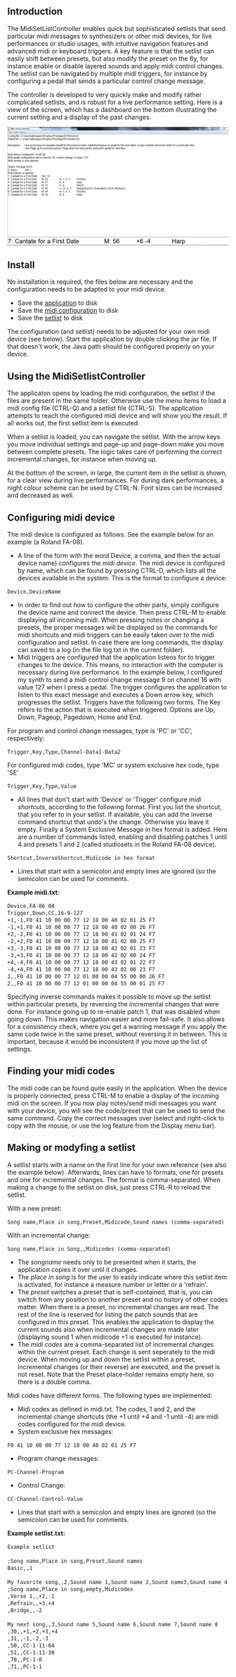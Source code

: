 ## Introduction
The MidiSetListController enables quick but sophisticated setlists that send particular midi messages to synthesizers or other midi devices, for live performances or studio usages, with intuitive navigation features and advanced midi or keyboard triggers. A key feature is that the setlist can easily shift between presets, but also modify the preset on the fly, for instance enable or disable layered sounds and apply midi control changes. The setlist can be navigated by multiple midi triggers, for instance by configuring a pedal that sends a particular control change message. 

The controller is developed to very quickly make and modify rather complicated setlists, and is robust for a live performance setting. Here is a view of the screen, which has a dashboard on the bottom illustrating the current setting and a display of the past changes.

![screenshot](https://github.com/ejlchappin/MidiSetlistController/raw/master/MidiSetlistController.png)

## Install
No installation is required, the files below are necessary and the configuration needs to be adapted to your midi device.

* Save the [application](https://github.com/ejlchappin/MidiSetlistController/raw/master/MidiSetlistController.jar) to disk
* Save the [midi configuration](https://raw.githubusercontent.com/ejlchappin/MidiSetlistController/master/midi.txt) to disk
* Save the [setlist](https://raw.githubusercontent.com/ejlchappin/MidiSetlistController/master/setlist.txt) to disk

The configuration (and setlist) needs to be adjusted for your own midi device (see below). Start the application by double clicking the jar file. If that doesn't work, the Java path should be configured properly on your device. 

## Using the MidiSetlistController
The applicaton opens by loading the midi configuration, the setlist if the files are present in the same folder. Otherwise use the menu items to load a midi config file (CTRL-Q) and a setlist file (CTRL-S). The application attempts to reach the configured midi device and will show you the result. If all works out, the first setlist item is executed.

When a setlist is loaded, you can navigate the setlist. With the arrow keys you move individual settings and page-up and page-down make you move between complete presets. The logic takes care of performing the correct incremental changes, for instance when moving up.

At the bottom of the screen, in large, the current item in the setlist is shown, for a clear view during live performances. For during dark performances, a night colour scheme can be used by CTRL-N. Font sizes can be increased and decreased as well.

## Configuring midi device
The midi device is configured as follows. See the example below for an example (a Roland FA-08).

* A line of the form with the word Device, a comma, and then the actual device name) configures the *midi device*. The midi device is configured by name, which can be found by pressing CTRL-D, which lists all the devices available in the system. This is the format to configure a device:
```
Device,DeviceName
```
* In order to find out how to configure the other parts, simply configure the device name and connect the device. Then press CTRL-M to enable displaying all incoming midi. When pressing notes or changing a presets, the proper messages will be displayed so the commands for midi shortcuts and midi triggers can be easily taken over to the midi configuration and setlist. In case there are long commands, the display can saved to a log (in the file log.txt in the current folder). 
* Midi triggers are configured that the application listens for to trigger changes to the device. This means, no interaction with the computer is necessary during live performance. In the example below, I configured my synth to send a midi control change message 9 on channel 16 with value 127 when I press a pedal. The trigger configures the application to listen to this exact message and executes a Down arrow key, which progresses the setlist. Triggers have the following two forms. The Key refers to the action that is executed when triggered. Options are Up, Down, Pageup, Pagedown, Home and End.

For program and control change messages, type is 'PC' or 'CC', respectively:
```
Trigger,Key,Type,Channel-Data1-Data2
```

For configured midi codes, type 'MC' or system exclusive hex code, type 'SE'
```
Trigger,Key,Type,Value
```

* All lines that don't start with 'Device' or 'Trigger' configure *midi shortcuts*, according to the following format. First you list the shortcut, that you refer to in your setlist. If available, you can add the inverse command shortcut that undo's the change. Otherwise you leave it empty. Finally a System Exclusive Message in hex format is added. Here are a number of commands listed, enabling and disabling patches 1 until 4 and presets 1 and 2 (called studiosets in the Roland FA-08 device).
```
Shortcut,InverseShortcut,Midicode in hex format
``` 

* Lines that start with a semicolon and empty lines are ignored (so the semicolon can be used for comments.

**Example midi.txt:**

```
Device,FA-06 08
Trigger,Down,CC,16-9-127
+1,-1,F0 41 10 00 00 77 12 18 00 40 02 01 25 F7
-1,+1,F0 41 10 00 00 77 12 18 00 40 02 00 26 F7
+2,-2,F0 41 10 00 00 77 12 18 00 41 02 01 24 F7
-2,+2,F0 41 10 00 00 77 12 18 00 41 02 00 25 F7
+3,-3,F0 41 10 00 00 77 12 18 00 42 02 01 23 F7
-3,+3,F0 41 10 00 00 77 12 18 00 42 02 00 24 F7
+4,-4,F0 41 10 00 00 77 12 18 00 43 02 01 22 F7
-4,+4,F0 41 10 00 00 77 12 18 00 43 02 00 23 F7
1,,F0 41 10 00 00 77 12 01 00 00 04 55 00 00 26 F7
2,,F0 41 10 00 00 77 12 01 00 00 04 55 00 01 25 F7
```

Specifying inverse commands makes it possible to move up the setlist within particular presets, by reversing the incremental changes that were done. For instance going up to re-enable patch 1, that was disabled when going down. This makes navigation easier and more fail-safe. It also allows for a consistency check, where you get a warning message if you apply the same code twice in the same preset, without reversing it in between. This is important, because it would be inconsistent if you move up the list of settings.

## Finding your midi codes
The midi code can be found quite easily in the application. When the device is properly connected, press CTRL-M to enable a display of the incoming midi on the screen. If you now play notes/send midi messages you want with your device, you will see the code/preset that can be used to send the same command. Copy the correct messages over (select and right-click to copy with the mouse, or use the log feature from the Display menu bar).

## Making or modyfing a setlist
A setlist starts with a name on the first line for your own reference (see also the example below). Afterwards, lines can have to formats, one for presets and one for incremental changes. The format is comma-separated. When making a change to the setlist on disk, just press CTRL-R to reload the setlist.

With a new preset: 
```
Song name,Place in song,Preset,Midicode,Sound names (comma-separated)
```

With an incremental change: 
```
Song name,Place in Song,,Midicodes (comma-separated)
```

* The *songname* needs only to be presented when it starts, the application copies it over until it changes.
* The *place in song* is for the user to easily indicate where this setlist item is activated, for instance a measure number or letter or a 'refrain'.
* The *preset* switches a preset that is self-contained, that is, you can switch from any position to another preset and no history of other codes matter. When there is a preset, no incremental changes are read. The rest of the line is reserved for listing the patch sounds that are configured in this preset. This enables the application to display the current sounds also when incremental changes are made later (displaying sound 1 when midicode +1 is executed for instance). 
* The *midi codes* are a comma-separated list of incremental changes within the current preset. Each change is sent seperately to the midi device. When moving up and down the setlist within a preset, incremental changes (or their reverse) are executed, and the preset is not reset. Note that the Preset place-holder remains empty here, so there is a double comma.

Midi codes have different forms. The following types are implemented:
* Midi codes as defined in midi.txt. The codes, 1 and 2, and the incremental change shortcuts (the +1 until +4 and -1 until -4) are midi codes configured for the midi device. 
* System exclusive hex messages:
```
F0 41 10 00 00 77 12 18 00 40 02 01 25 F7
```

* Program change messages:
```
PC-Channel-Program
```

* Control Change: 
```
CC-Channel-Control-Value
```

* Lines that start with a semicolon and empty lines are ignored (so the semicolon can be used for comments.

**Example setlist.txt:**
```
Example setlist

;Song name,Place in song,Preset,Sound names
Basic,,1

My favorite song,,2,Sound name 1,Sound name 2,Sound name3,Sound name 4
;Song name,Place in song,empty,Midicodes
,Verse 1,,+2,-1
,Refrain,,+3,+4
,Bridge,,-2

My next song,,3,Sound name 5,Sound name 6,Sound name 7,Sound name 8
,30,,+1,+2,+3,+4
,31,,-1,-2,-3
,50,,CC-1-11-64
,51,,CC-1-11-30
,70,,PC-1-0
,71,,PC-1-1
```
